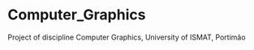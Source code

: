 # Computer_Graphics

Project of discipline Computer Graphics, University of ISMAT, Portimão

 
   

